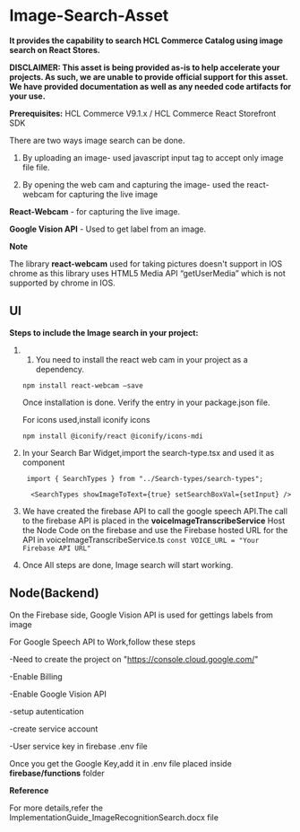 # Image-Search-Asset


**It provides the capability to search HCL Commerce Catalog using image search on React Stores.**

**DISCLAIMER:  This asset is being provided as-is to help accelerate your projects.  As such, we are unable to provide official support for this asset.  We have provided documentation as well as any needed code artifacts for your use.**

**Prerequisites:** HCL Commerce V9.1.x / HCL Commerce React Storefront SDK



There are two ways image search can be done.

1.	By uploading an image-  used javascript input tag to accept only image file file.

2.	By opening the web cam and capturing the image- used the react-webcam for capturing the live image 


**React-Webcam** - for capturing the live image.
 
**Google Vision API** - Used to get label from an image.


**Note**

The library **react-webcam** used for taking pictures doesn't support in IOS chrome as this library uses HTML5 Media API “getUserMedia”  which is not supported by chrome in IOS.

## UI
**Steps to include the Image search in your project:**
1. 1.	You need to install the react web cam in your project as a dependency.

   `npm install react-webcam –save`
   
    Once installation is done. Verify the entry  in your package.json file.
    
    For icons used,install iconify icons
    
    `npm install @iconify/react @iconify/icons-mdi`

2. In your Search Bar Widget,import the search-type.tsx and used it as component

    ` import { SearchTypes } from "../Search-types/search-types";`

    `  <SearchTypes showImageToText={true} setSearchBoxVal={setInput} />`

3. We have created the firebase API to call the google speech API.The call to the firebase API is placed in the **voiceImageTranscribeService**
   Host the Node Code on the firebase and use the Firebase hosted URL for the API in voiceImageTranscribeService.ts
   `const VOICE_URL = "Your Firebase API URL"`
   
4. Once All steps are done, Image search will start working.

## Node(Backend)
  On the Firebase side, Google Vision API is used for gettings labels from image
   
  For Google Speech API to Work,follow these steps

  -Need to create the project on "https://console.cloud.google.com/"
  
  -Enable Billing
  
  -Enable Google Vision API
  
  -setup autentication 
  
  -create service account
  
  -User service key in firebase .env file
  
  Once you get the Google Key,add it in .env file placed inside **firebase/functions** folder
  
  
  **Reference**
  
  For more details,refer the ImplementationGuide_ImageRecognitionSearch.docx file
 
  

